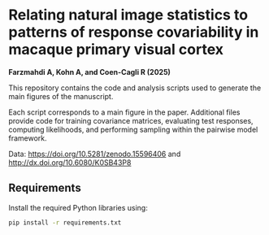# Relating natural image statistics to patterns of response covariability in macaque primary visual cortex

**Farzmahdi A, Kohn A, and Coen-Cagli R (2025)**

This repository contains the code and analysis scripts used to generate the main figures of the manuscript.

Each script corresponds to a main figure in the paper. Additional files provide code for training covariance matrices, evaluating test responses, computing likelihoods, and performing sampling within the pairwise model framework.

Data: https://doi.org/10.5281/zenodo.15596406 and http://dx.doi.org/10.6080/K0SB43P8

## Requirements

Install the required Python libraries using:

```bash
pip install -r requirements.txt
	
